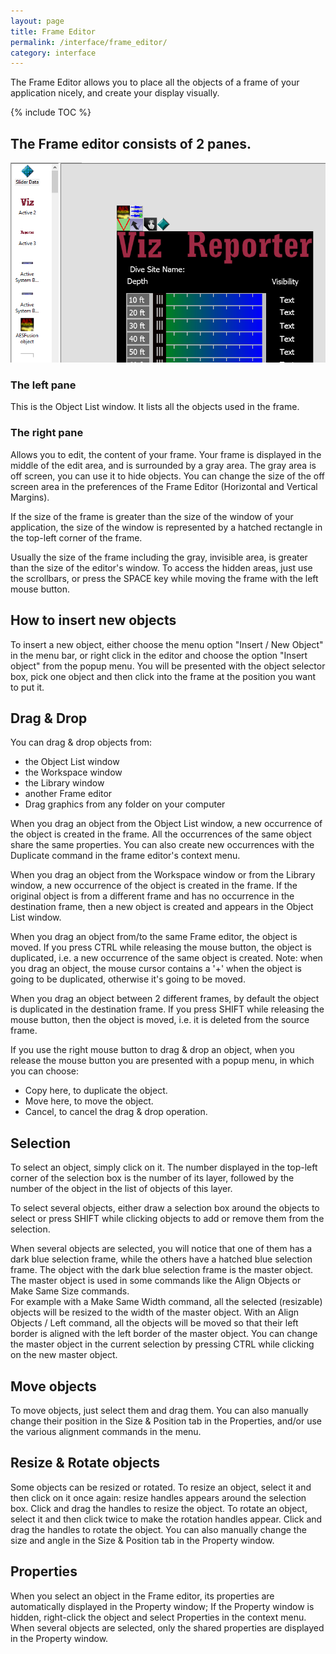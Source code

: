 ```yaml
---
layout: page
title: Frame Editor
permalink: /interface/frame_editor/
category: interface
---
```


The Frame Editor allows you to place all the objects of a frame of your application nicely, and create your display visually.

{% include TOC %}

## The Frame editor consists of 2 panes.
![](/wiki/assets/Screenshots/Frame_Editor_2.png)

### The left pane
This is the Object List window. It lists all the objects used in the frame.

### The right pane
Allows you to edit, the content of your frame. Your frame is displayed in the middle of the edit area, and is surrounded by a gray area. The gray area is off screen, you can use it to hide objects. You can change the size of the off screen area in the preferences of the Frame Editor (Horizontal and Vertical Margins).

If the size of the frame is greater than the size of the window of your application, the size of the window is represented by a hatched rectangle in the top-left corner of the frame.

Usually the size of the frame including the gray, invisible area, is greater than the size of the editor's window. To access the hidden areas, just use the scrollbars, or press the SPACE key while moving the frame with the left mouse button. 

## How to insert new objects
To insert a new object, either choose the menu option "Insert / New Object" in the menu bar, or right click in the editor and choose the option "Insert object" from the popup menu. You will be presented with the object selector box, pick one object and then click into the frame at the position you want to put it.

## Drag & Drop
You can drag & drop objects from:
* the Object List window
* the Workspace window
* the Library window
* another Frame editor
* Drag graphics from any folder on your computer

When you drag an object from the Object List window, a new occurrence of the object is created in the frame. All the occurrences of the same object share the same properties. You can also create new occurrences with the Duplicate command in the frame editor's context menu.

When you drag an object from the Workspace window or from the Library window, a new occurrence of the object is created in the frame. If the original object is from a different frame and has no occurrence in the destination frame, then a new object is created and appears in the Object List window.

When you drag an object from/to the same Frame editor, the object is moved. If you press CTRL while releasing the mouse button, the object is duplicated, i.e. a new occurrence of the same object is created. Note: when you drag an object, the mouse cursor contains a '+' when the object is going to be duplicated, otherwise it's going to be moved.

When you drag an object between 2 different frames, by default the object is duplicated in the destination frame. If you press SHIFT while releasing the mouse button, then the object is moved, i.e. it is deleted from the source frame.

If you use the right mouse button to drag & drop an object, when you release the mouse button you are presented with a popup menu, in which you can choose:
- Copy here, to duplicate the object.
- Move here, to move the object.
- Cancel, to cancel the drag & drop operation. 

## Selection
To select an object, simply click on it. The number displayed in the top-left corner of the selection box is the number of its layer, followed by the number of the object in the list of objects of this layer.

To select several objects, either draw a selection box around the objects to select or press SHIFT while clicking objects to add or remove them from the selection.

When several objects are selected, you will notice that one of them has a dark blue selection frame, while the others have a hatched blue selection frame. The object with the dark blue selection frame is the master object. The master object is used in some commands like the Align Objects or Make Same Size commands.  
For example with a Make Same Width command, all the selected (resizable) objects will be resized to the width of the master object. With an Align Objects / Left command, all the objects will be moved so that their left border is aligned with the left border of the master object. You can change the master object in the current selection by pressing CTRL while clicking on the new master object.

## Move objects
To move objects, just select them and drag them. You can also manually change their position in the Size & Position tab in the Properties, and/or use the various alignment commands in the menu.

## Resize & Rotate objects
Some objects can be resized or rotated. To resize an object, select it and then click on it once again: resize handles appears around the selection box. Click and drag the handles to resize the object. To rotate an object, select it and then click twice to make the rotation handles appear. Click and drag the handles to rotate the object. You can also manually change the size and angle in the Size & Position tab in the Property window.

## Properties
When you select an object in the Frame editor, its properties are automatically displayed in the Property window; If the Property window is hidden, right-click the object and select Properties in the context menu. When several objects are selected, only the shared properties are displayed in the Property window.
